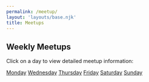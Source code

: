 ```yaml
---
permalink: /meetup/
layout: 'layouts/base.njk'
title: Meetups
---
```


<section class="section">
    <h2>Weekly Meetups</h2>
    <p>Click on a day to view detailed meetup information:</p>
    <div class="button-group">
        <a href="/meetup/monday/" class="button">Monday</a>
        <!-- <a href="/meetup/tuesday/" class="button">Tuesday</a> -->
        <a href="/meetup/wednesday/" class="button">Wednesday</a>
        <a href="/meetup/thursday/" class="button">Thursday</a>
        <a href="/meetup/friday/" class="button">Friday</a>
        <a href="/meetup/saturday/" class="button">Saturday</a>
        <a href="/meetup/sunday/" class="button">Sunday</a>
    </div>
</section>
